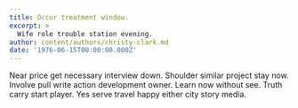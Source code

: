 ```yaml
---
title: Occur treatment window.
excerpt: >
  Wife role trouble station evening.
author: content/authors/christy-clark.md
date: '1976-06-15T00:00:00.000Z'
---
```

Near price get necessary interview down. Shoulder similar project stay now. Involve pull write action development owner. Learn now without see. Truth carry start player. Yes serve travel happy either city story media.